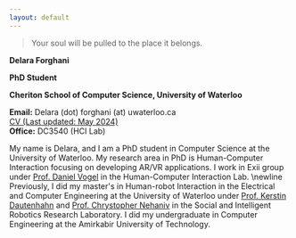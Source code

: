 ```yaml
---
layout: default
---
```


<!--- Text can be **bold**, _italic_, or ~~strikethrough~~. --> 

> Your soul will be pulled to the place it belongs.

<!--- There should be whitespace between paragraphs. -->

<!--- There should be whitespace between paragraphs. We recommend including a README, or a file with information about your project. -->
**Delara Forghani**

**PhD Student**

**Cheriton School of Computer Science, University of Waterloo**

**Email:** Delara (dot) forghani (at) uwaterloo.ca <br />
[CV (Last updated: May 2024)](./Delara_Forghani_HCI_CV.pdf)<br />
**Office:** DC3540 (HCI Lab)
 


My name is Delara, and I am a PhD student in Computer Science at the University of Waterloo. My research area in PhD is Human-Computer Interaction focusing on developing AR/VR applications. I work in Exii group under [Prof. Daniel Vogel](https://uwaterloo.ca/computer-science/about/people/dvogel) in the Human-Computer Interaction Lab.
\newline
Previously, I did my master's in Human-robot Interaction in the Electrical and Computer Engineering at the University of Waterloo under 
          [Prof. Kerstin Dautenhahn](https://uwaterloo.ca/electrical-computer-engineering/profile/kdautenh) and [Prof. Chrystopher Nehaniv](https://uwaterloo.ca/systems-design-engineering/profile/cnehaniv) in the Social and Intelligent Robotics Research Laboratory. 
          I did my undergraduate in Computer Engineering at the Amirkabir University of Technology.


<!--- ## Header 2 --> 





<!--- ### Header 3

```js
// Javascript code with syntax highlighting.
var fun = function lang(l) {
  dateformat.i18n = require('./lang/' + l)
  return true;
}
```

```ruby
# Ruby code with syntax highlighting
GitHubPages::Dependencies.gems.each do |gem, version|
  s.add_dependency(gem, "= #{version}")
end
``` -->

<!--- #### Publications

*   This is an unordered list following a header.
*   This is an unordered list following a header.
*   This is an unordered list following a header. -->

<!--- ##### Header 5

1.  This is an ordered list following a header.
2.  This is an ordered list following a header.
3.  This is an ordered list following a header.

###### Header 6

| head1        | head two          | three |
|:-------------|:------------------|:------|
| ok           | good swedish fish | nice  |
| out of stock | good and plenty   | nice  |
| ok           | good `oreos`      | hmm   |
| ok           | good `zoute` drop | yumm  |

### There's a horizontal rule below this.

* * *

### Here is an unordered list:

*   Item foo
*   Item bar
*   Item baz
*   Item zip

### And an ordered list:

1.  Item one
1.  Item two
1.  Item three
1.  Item four

### And a nested list:

- level 1 item
  - level 2 item
  - level 2 item
    - level 3 item
    - level 3 item
- level 1 item
  - level 2 item
  - level 2 item
  - level 2 item
- level 1 item
  - level 2 item
  - level 2 item
- level 1 item

### Small image

![Octocat](https://github.githubassets.com/images/icons/emoji/octocat.png)

### Large image

![Branching](https://guides.github.com/activities/hello-world/branching.png) -->


<!-- ### Definition lists can be used with HTML syntax.

<dl>
<dt>Name</dt>
<dd>Godzilla</dd>
<dt>Born</dt>
<dd>1952</dd>
<dt>Birthplace</dt>
<dd>Japan</dd>
<dt>Color</dt>
<dd>Green</dd>
</dl>

```
Long, single-line code blocks should not wrap. They should horizontally scroll if they are too long. This line should be long enough to demonstrate this.
```

``` 
The final element. --> 

```
